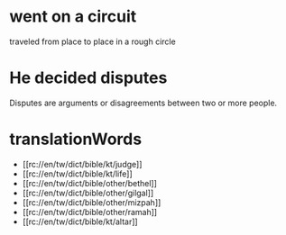# went on a circuit

traveled from place to place in a rough circle

# He decided disputes

Disputes are arguments or disagreements between two or more people.

# translationWords

* [[rc://en/tw/dict/bible/kt/judge]]
* [[rc://en/tw/dict/bible/kt/life]]
* [[rc://en/tw/dict/bible/other/bethel]]
* [[rc://en/tw/dict/bible/other/gilgal]]
* [[rc://en/tw/dict/bible/other/mizpah]]
* [[rc://en/tw/dict/bible/other/ramah]]
* [[rc://en/tw/dict/bible/kt/altar]]